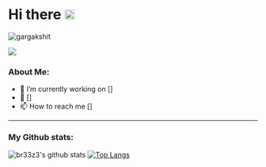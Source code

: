 # Hi there <img src="https://github.com/TheDudeThatCode/TheDudeThatCode/blob/master/Assets/Hi.gif" width="20px">
<p align="left"> <img src="https://komarev.com/ghpvc/?username=br33z3" alt="gargakshit" /> </p>
<p align="center">

</p>

![](https://media.giphy.com/media/10zxDv7Hv5RF9C/giphy.gif )

### About Me:
- 🏦  I’m currently working on []
- 💬 []
- 📫 How to reach me []

---
### My Github stats:
![br33z3's github stats](https://github-readme-stats.vercel.app/api?username=br33z3&show_icons=true&title_color=ffc857&icon_color=8ac926&text_color=daf7dc&bg_color=151515&hide=["stars"])
[![Top Langs](https://github-readme-stats.vercel.app/api/top-langs/?username=br33z3&layout=compact&text_color=daf7dc&bg_color=151515)](https://github.com/br33z3/github-readme-stats)
